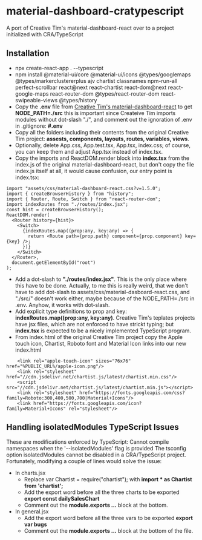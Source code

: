 # material-dashboard-cratypescript
A port of Creative Tim's material-dashboard-react over to a project initialized with CRA/TypeScript

## Installation
- npx create-react-app . --typescript
- npm install @material-ui/core @material-ui/icons @types/googlemaps @types/markerclustererplus ajv chartist classnames npm-run-all perfect-scrollbar react@next react-chartist react-dom@next react-google-maps react-router-dom @types/react-router-dom react-swipeable-views @types/history
- Copy the **.env** file from [Creative Tim's material-dashboard-react](https://github.com/creativetimofficial/material-dashboard-react) to get **NODE_PATH=./src** this is important since Createive Tim imports modules without dot-slash "./", and comment out the ignoration of .env in .gitignore: **#.env**
- Copy all the folders including their contents from the original Creative Tim project: **assests, components, layouts, routes, variables, views**.
- Optionally, delete App.css, App.test.tsx, App.tsx, index.css; of course, you can keep them and adjust App.tsx instead of index.tsx.
- Copy the imports and ReactDOM.render block into **index.tsx** from the index.js of the original material-dashboard-react, but don't copy the file index.js itself at all, it would cause confusion, our entry point is index.tsx:
```
import "assets/css/material-dashboard-react.css?v=1.5.0";
import { createBrowserHistory } from "history";
import { Router, Route, Switch } from "react-router-dom";
import indexRoutes from "./routes/index.jsx";
const hist = createBrowserHistory();
ReactDOM.render(
  <Router history={hist}>
    <Switch>
      {indexRoutes.map((prop:any, key:any) => {
        return <Route path={prop.path} component={prop.component} key={key} />;
      })}
    </Switch>
  </Router>,
  document.getElementById("root")
);
```
- Add a dot-slash to **"./routes/index.jsx"**. This is the only place where this have to be done. Actually, to me this is really weird, that we don't have to add dot-slash to assets/css/material-dasboard-react.css, and "./src/" doesn't work either, maybe because of the NODE_PATH=./src in .env. Anyhow, it works with dot-slash. 
- Add explicit type definitions to prop and key: **indexRoutes.map((prop:any, key:any)**. Creative Tim's teplates projects have jsx files, which are not enforced to have strickt typing; but **index.tsx** is expected to be a nicely implemented TypeScript program. 
- From index.html of the original Creative Tim project copy the Apple touch icon, Chartist, Roboto font and Material Icon links into our new index.html
```
    <link rel="apple-touch-icon" sizes="76x76" href="%PUBLIC_URL%/apple-icon.png"/>
    <link rel="stylesheet" href="//cdn.jsdelivr.net/chartist.js/latest/chartist.min.css"/>
    <script src="//cdn.jsdelivr.net/chartist.js/latest/chartist.min.js"></script>
    <link rel="stylesheet" href="https://fonts.googleapis.com/css?family=Roboto:300,400,500,700|Material+Icons"/>
    <link href="https://fonts.googleapis.com/icon?family=Material+Icons" rel="stylesheet"/>
```

## Handling isolatedModules TypeScript Issues
These are modifications enforced by TypeScript: Cannot compile namespaces when the '--isolatedModules' flag is provided
The tsconfig option isolatedModules cannot be disabled in a CRA/TypeScript project. Fortunately, modifying a couple of lines would solve the issue:
- In charts.jsx
  - Replace var Chartist = require("chartist"); with **import * as Chartist from 'chartist';**
  - Add the export word before all the three charts to be exported **export const dailySalesChart**
  - Comment out the **module.exports ...** block at the bottom.
- In general.jsx
  - Add the export word before all the three vars to be exported **export var bugs**
  - Comment out the **module.exports ...** block at the bottom of the file.


